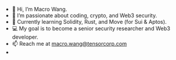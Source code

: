 
- 👋 Hi, I’m Macro Wang.
- 👀 I’m passionate about coding, crypto, and Web3 security.
- 🌱 Currently learning Solidity, Rust, and Move (for Sui & Aptos).
- 💻 My goal is to become a senior security researcher and Web3 developer.
- 📫 Reach me at macro.wang@tensorcorp.com
- 
<!---
MacroWang001/MacroWang001 is a ✨ special ✨ repository because its `README.md` (this file) appears on your GitHub profile.
You can click the Preview link to take a look at your changes.
--->
